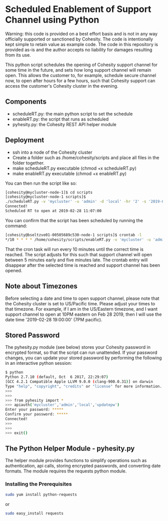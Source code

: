 # Scheduled Enablement of Support Channel using Python

Warning: this code is provided on a best effort basis and is not in any way officially supported or sanctioned by Cohesity. The code is intentionally kept simple to retain value as example code. The code in this repository is provided as-is and the author accepts no liability for damages resulting from its use.

This python script schedules the opening of Cohesity support channel for some time in the future, and sets how long support channel will remain open. This allows the customer to, for example, schedule secure channel now, to open after hours for a few hours, such that Cohesity support can access the customer's Cohesity cluster in the evening.

## Components

* scheduleRT.py: the main python script to set the schedule
* enableRT.py: the script that runs as scheduled
* pyhesity.py: the Cohesity REST API helper module

## Deployment

* ssh into a node of the Cohesity cluster 
* Create a folder such as /home/cohesity/scripts and place all files in the folder together. 
* make scheduleRT.py executable (chmod +x scheduleRT.py)
* make enableRT.py executable (chmod +x enableRT.py)

You can then run the script like so:

```bash
[cohesity@mycluster-node-1]$ cd scripts
[cohesity@mycluster-node-1 scripts]$ 
./scheduleRT.py -v 'mycluster' -u 'admin' -d 'local' -hr '2' -s '2019-02-28 11:07:00'
Connected!
Scheduled RT to open at 2019-02-28 11:07:00
```
You can confirm that the script has been scheduled by running the command:
```bash
[cohesity@bseltzve01-00505689c530-node-1 scripts]$ crontab -l
*/10 * * * * /home/cohesity/scripts/enableRT.py -v 'mycluster' -u 'admin' -d 'local' -hr '2' -s '2019-02-28 11:07:00'
```
That the cron task will run every 10 minutes until the correct time is reached. The script adjusts for this such that support channel will open between 5 minutes early and five minutes late. The crontab entry will disappear after the selected time is reached and support channel has been opened.

## Note about Timezones
Before selecting a date and time to open support channel, please note that the Cohesity cluster is set to US/Pacific time. Please adjust your times to that timezone. For example, if I am in the US/Eastern timezone, and I want support channel to open at 10PM eastern on Feb 28 2019, then I will use the date time '2019-02-28 19:00:00' (7PM pacific). 

## Stored Password
The pyhesity.py module (see below) stores your Cohesity password in encrypted format, so that the script can run unattended. If your password changes, you can update your stored password by performing the following in an interactive python session:
```bash
$ python
Python 2.7.10 (default, Oct  6 2017, 22:29:07) 
[GCC 4.2.1 Compatible Apple LLVM 9.0.0 (clang-900.0.31)] on darwin
Type "help", "copyright", "credits" or "license" for more information.
>>>
>>>
>>> from pyhesity import *
>>> apiauth('mycluster','admin','local','updatepw')
Enter your password: *****
Confirm your password: *****
Connected!
>>>
>>>
>>> exit()
```

## The Python Helper Module - pyhesity.py
The helper module provides functions to simplify operations such as authentication, api calls, storing encrypted passwords, and converting date formats. The module requires the requests python module.

### Installing the Prerequisites
```bash
sudo yum install python-requests
```
or

```bash
sudo easy_install requests
```
